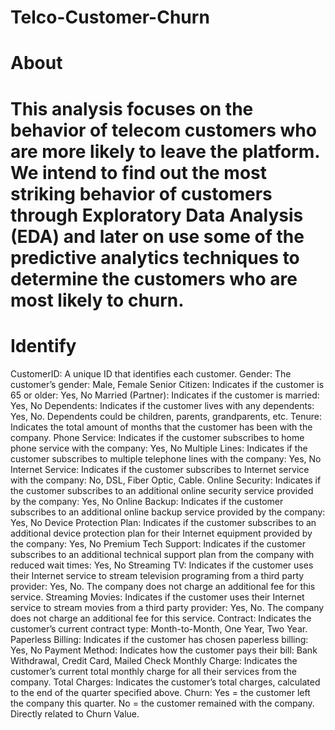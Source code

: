 # Telco-Customer-Churn
# About
# This analysis focuses on the behavior of telecom customers who are more likely to leave the platform. We intend to find out the most striking behavior of customers through Exploratory Data Analysis (EDA) and later on use some of the predictive analytics techniques to determine the customers who are most likely to churn.

# Identify
CustomerID: A unique ID that identifies each customer.
Gender: The customer’s gender: Male, Female
Senior Citizen: Indicates if the customer is 65 or older: Yes, No
Married (Partner): Indicates if the customer is married: Yes, No
Dependents: Indicates if the customer lives with any dependents: Yes, No. Dependents could be children, parents, grandparents, etc.
Tenure: Indicates the total amount of months that the customer has been with the company.
Phone Service: Indicates if the customer subscribes to home phone service with the company: Yes, No
Multiple Lines: Indicates if the customer subscribes to multiple telephone lines with the company: Yes, No
Internet Service: Indicates if the customer subscribes to Internet service with the company: No, DSL, Fiber Optic, Cable.
Online Security: Indicates if the customer subscribes to an additional online security service provided by the company: Yes, No
Online Backup: Indicates if the customer subscribes to an additional online backup service provided by the company: Yes, No
Device Protection Plan: Indicates if the customer subscribes to an additional device protection plan for their Internet equipment provided by the company: Yes, No
Premium Tech Support: Indicates if the customer subscribes to an additional technical support plan from the company with reduced wait times: Yes, No
Streaming TV: Indicates if the customer uses their Internet service to stream television programing from a third party provider: Yes, No. The company does not charge an additional fee for this service.
Streaming Movies: Indicates if the customer uses their Internet service to stream movies from a third party provider: Yes, No. The company does not charge an additional fee for this service.
Contract: Indicates the customer’s current contract type: Month-to-Month, One Year, Two Year.
Paperless Billing: Indicates if the customer has chosen paperless billing: Yes, No
Payment Method: Indicates how the customer pays their bill: Bank Withdrawal, Credit Card, Mailed Check
Monthly Charge: Indicates the customer’s current total monthly charge for all their services from the company.
Total Charges: Indicates the customer’s total charges, calculated to the end of the quarter specified above.
Churn: Yes = the customer left the company this quarter. No = the customer remained with the company. Directly related to Churn Value.
